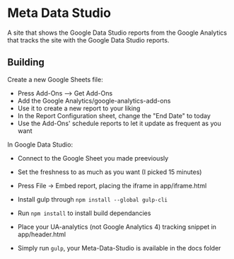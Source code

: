 # Meta Data Studio

A site that shows the Google Data Studio reports from the Google Analytics that tracks the site with the Google Data Studio reports.

## Building
Create a new Google Sheets file:
- Press Add-Ons --> Get Add-Ons
- Add the Google Analytics/google-analytics-add-ons
- Use it to create a new report to your liking
- In the Report Configuration sheet, change the "End Date" to today
- Use the Add-Ons' schedule reports to let it update as frequent as you want

In Google Data Studio:
- Connect to the Google Sheet you made  preeviously
- Set the freshness to as much as you want (I picked 15 minutes)
- Press File -> Embed report, placing the iframe in app/iframe.html

- Install gulp through `npm install --global gulp-cli`
- Run `npm install` to install build dependancies
- Place your UA-analytics (not Google Analytics 4) tracking snippet in app/header.html
- Simply run `gulp`, your Meta-Data-Studio is available in the docs folder